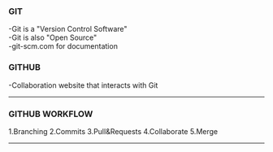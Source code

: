 ### GIT

-Git is a "Version Control Software"<br>
-Git is also "Open Source"<br>
-git-scm.com for documentation<br>

### GITHUB 

-Collaboration website that interacts with Git<br>

----------


### GITHUB WORKFLOW
1.Branching
2.Commits
3.Pull&Requests
4.Collaborate
5.Merge

------

  





